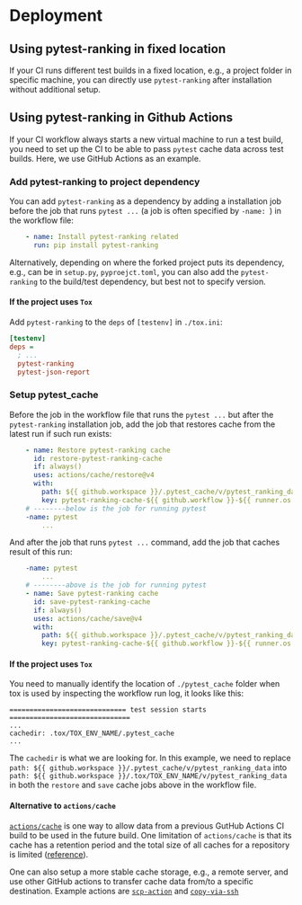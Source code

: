 # Deployment

## Using pytest-ranking in fixed location

If your CI runs different test builds in a fixed location, e.g., a project folder in specific machine, you can directly use `pytest-ranking` after installation without additional setup.

## Using pytest-ranking in Github Actions

If your CI workflow always starts a new virtual machine to run a test build, you need to set up the CI to be able to pass `pytest` cache data across test builds.
Here, we use GitHub Actions as an example.

### Add pytest-ranking to project dependency


You can add `pytest-ranking` as a dependency by adding a installation job before the job that runs `pytest ...` (a job is often specified by `-name: `) in the workflow file:

```yml
    - name: Install pytest-ranking related
      run: pip install pytest-ranking
```

Alternatively, depending on where the forked project puts its dependency, e.g., can be in `setup.py`, `pyproejct.toml`, you can also add the `pytest-ranking` to the build/test dependency, but best not to specify version.


#### If the project uses `Tox`

Add `pytest-ranking` to the `deps` of `[testenv]` in `./tox.ini`:
```ini
[testenv]
deps =
  ; ...
  pytest-ranking
  pytest-json-report
```


### Setup pytest_cache

Before the job in the workflow file that runs the `pytest ...` but after the `pytest-ranking` installation job, add the job that restores cache from the latest run if such run exists:

```yml
    - name: Restore pytest-ranking cache
      id: restore-pytest-ranking-cache
      if: always()
      uses: actions/cache/restore@v4
      with:
        path: ${{ github.workspace }}/.pytest_cache/v/pytest_ranking_data
        key: pytest-ranking-cache-${{ github.workflow }}-${{ runner.os }}-${{ matrix.python }}
    # --------below is the job for running pytest
    -name: pytest
        ...
```

And after the job that runs `pytest ...` command, add the job that caches result of this run:

```yml
    -name: pytest
        ...
    # --------above is the job for running pytest
    - name: Save pytest-ranking cache
      id: save-pytest-ranking-cache
      if: always()
      uses: actions/cache/save@v4
      with:
        path: ${{ github.workspace }}/.pytest_cache/v/pytest_ranking_data
        key: pytest-ranking-cache-${{ github.workflow }}-${{ runner.os }}-${{ matrix.python }}-${{ github.run_id }}
```

#### If the project uses `Tox`

You need to manually identify the location of `./pytest_cache` folder when tox is used by inspecting the workflow run log, it looks like this:
```
============================= test session starts ==============================
...
cachedir: .tox/TOX_ENV_NAME/.pytest_cache
...
```

The `cachedir` is what we are looking for. In this example, we need to replace `path: ${{ github.workspace }}/.pytest_cache/v/pytest_ranking_data` into `path: ${{ github.workspace }}/.tox/TOX_ENV_NAME/v/pytest_ranking_data` in both the `restore` and `save` cache jobs above in the workflow file.

#### Alternative to `actions/cache`

[`actions/cache`](https://github.com/actions/cache) is one way to allow data from a previous GutHub Actions CI build to be used in the future build.
One limitation of `actions/cache` is that its cache has a retention period and the total size of all caches for a repository is limited ([reference](https://docs.github.com/en/actions/writing-workflows/choosing-what-your-workflow-does/caching-dependencies-to-speed-up-workflows#usage-limits-and-eviction-policy)).


One can also setup a more stable cache storage, e.g., a remote server, and use other GitHub actions to transfer cache data from/to a specific destination. Example actions are [`scp-action`](https://github.com/appleboy/scp-action) and [`copy-via-ssh`](https://github.com/marketplace/actions/copy-via-ssh)
